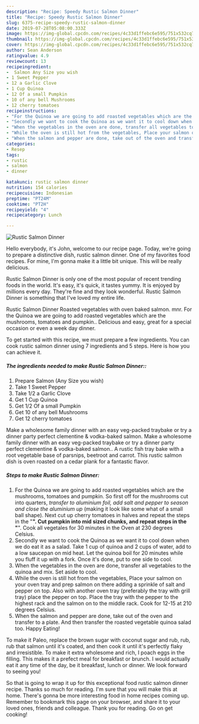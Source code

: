 ```yaml
---
description: "Recipe: Speedy Rustic Salmon Dinner"
title: "Recipe: Speedy Rustic Salmon Dinner"
slug: 6375-recipe-speedy-rustic-salmon-dinner
date: 2019-07-28T05:08:00.333Z
image: https://img-global.cpcdn.com/recipes/4c33d1ffebc6e595/751x532cq70/rustic-salmon-dinner-recipe-main-photo.jpg
thumbnail: https://img-global.cpcdn.com/recipes/4c33d1ffebc6e595/751x532cq70/rustic-salmon-dinner-recipe-main-photo.jpg
cover: https://img-global.cpcdn.com/recipes/4c33d1ffebc6e595/751x532cq70/rustic-salmon-dinner-recipe-main-photo.jpg
author: Sean Anderson
ratingvalue: 4.9
reviewcount: 13
recipeingredient:
-  Salmon Any Size you wish
- 1 Sweet Pepper
- 12 a Garlic Clove
- 1 Cup Quinoa
- 12 Of a small Pumpkin
- 10 of any bell Mushrooms
- 12 cherry tomatoes
recipeinstructions:
- "For the Quinoa we are going to add roasted vegetables which are the mushrooms, tomatoes and pumpkin. So first off for the mushrooms cut into quarters, *transfer to aluminium foil, add salt and pepper to season and close the aluminium up* (making it look like some what of a small ball shape). Next cut up cherry tomatoes in halves and repeat the steps in the &#34;**&#34;. Cut pumpkin into mid sized chunks, and repeat steps in the &#34;**&#34;. Cook all vegetales for 30 minutes in the Oven at 230 degrees Celsius."
- "Secondly we want to cook the Quinoa as we want it to cool down when we do eat it as a salad. Take 1 cup of quinoa and 2 cups of water, add to a low saucepan on mid heat. Let the quinoa boil for 20 minutes while you fluff it up with a fork. Once it&#39;s done, put to one side to cool."
- "When the vegetables in the oven are done, transfer all vegetables to the quinoa and mix. Set aside to cool."
- "While the oven is still hot from the vegetables, Place your salmon on your oven tray and prep salmon on there adding a sprinkle of salt and pepper on top. Also with another oven tray (preferably the tray with grill tray) place the pepper on top. Place the tray with the pepper to the highest rack and the salmon on to the middle rack. Cook for 12-15 at 210 degrees Celsius."
- "When the salmon and pepper are done, take out of the oven and transfer to a plate. And then transfer the roasted vegetable quinoa salad too. Happy Eating!"
categories:
- Resep
tags:
- rustic
- salmon
- dinner

katakunci: rustic salmon dinner
nutrition: 154 calories
recipecuisine: Indonesian
preptime: "PT24M"
cooktime: "PT2H"
recipeyield: "4"
recipecategory: Lunch

---
```



![Rustic Salmon Dinner](https://img-global.cpcdn.com/recipes/4c33d1ffebc6e595/751x532cq70/rustic-salmon-dinner-recipe-main-photo.jpg)

Hello everybody, it's John, welcome to our recipe page. Today, we're going to prepare a distinctive dish, rustic salmon dinner. One of my favorites food recipes. For mine, I'm gonna make it a little bit unique. This will be really delicious.

Rustic Salmon Dinner is only one of the most popular of recent trending foods in the world. It's easy, it's quick, it tastes yummy. It is enjoyed by millions every day. They're fine and they look wonderful. Rustic Salmon Dinner is something that I've loved my entire life.

Rustic Salmon Dinner Roasted vegetables with oven baked salmon. mnr. For the Quinoa we are going to add roasted vegetables which are the mushrooms, tomatoes and pumpkin.. Delicious and easy, great for a special occasion or even a week day dinner.


To get started with this recipe, we must prepare a few ingredients. You can cook rustic salmon dinner using 7 ingredients and 5 steps. Here is how you can achieve it.

##### The ingredients needed to make Rustic Salmon Dinner::

1. Prepare  Salmon (Any Size you wish)
1. Take 1 Sweet Pepper
1. Take 1/2 a Garlic Clove
1. Get 1 Cup Quinoa
1. Get 1/2 Of a small Pumpkin
1. Get 10 of any bell Mushrooms
1. Get 12 cherry tomatoes


Make a wholesome family dinner with an easy veg-packed traybake or try a dinner party perfect clementine &amp; vodka-baked salmon. Make a wholesome family dinner with an easy veg-packed traybake or try a dinner party perfect clementine &amp; vodka-baked salmon.. A rustic fish tray bake with a root vegetable base of parsnips, beetroot and carrot. This rustic salmon dish is oven roasted on a cedar plank for a fantastic flavor. 

##### Steps to make Rustic Salmon Dinner:

1. For the Quinoa we are going to add roasted vegetables which are the mushrooms, tomatoes and pumpkin. So first off for the mushrooms cut into quarters, *transfer to aluminium foil, add salt and pepper to season and close the aluminium up* (making it look like some what of a small ball shape). Next cut up cherry tomatoes in halves and repeat the steps in the &#34;**&#34;. Cut pumpkin into mid sized chunks, and repeat steps in the &#34;**&#34;. Cook all vegetales for 30 minutes in the Oven at 230 degrees Celsius.
1. Secondly we want to cook the Quinoa as we want it to cool down when we do eat it as a salad. Take 1 cup of quinoa and 2 cups of water, add to a low saucepan on mid heat. Let the quinoa boil for 20 minutes while you fluff it up with a fork. Once it&#39;s done, put to one side to cool.
1. When the vegetables in the oven are done, transfer all vegetables to the quinoa and mix. Set aside to cool.
1. While the oven is still hot from the vegetables, Place your salmon on your oven tray and prep salmon on there adding a sprinkle of salt and pepper on top. Also with another oven tray (preferably the tray with grill tray) place the pepper on top. Place the tray with the pepper to the highest rack and the salmon on to the middle rack. Cook for 12-15 at 210 degrees Celsius.
1. When the salmon and pepper are done, take out of the oven and transfer to a plate. And then transfer the roasted vegetable quinoa salad too. Happy Eating!


To make it Paleo, replace the brown sugar with coconut sugar and rub, rub, rub that salmon until it&#39;s coated, and then cook it until it&#39;s perfectly flaky and irresistible. To make it extra wholesome and rich, I poach eggs in the filling. This makes it a prefect meal for breakfast or brunch. I would actually eat it any time of the day, be it breakfast, lunch or dinner. We look forward to seeing you! 

So that is going to wrap it up for this exceptional food rustic salmon dinner recipe. Thanks so much for reading. I'm sure that you will make this at home. There's gonna be more interesting food in home recipes coming up. Remember to bookmark this page on your browser, and share it to your loved ones, friends and colleague. Thank you for reading. Go on get cooking!
